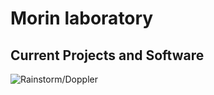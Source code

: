# Morin laboratory
## Current Projects and Software

![Rainstorm/Doppler](https://github.com/rdmorin/mutation_rainstorm)
